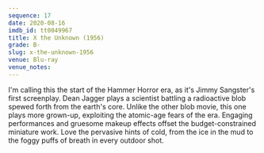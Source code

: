 ```yaml
---
sequence: 17
date: 2020-08-16
imdb_id: tt0049967
title: X the Unknown (1956)
grade: B-
slug: x-the-unknown-1956
venue: Blu-ray
venue_notes:
---
```


I'm calling this the start of the Hammer Horror era, as it's Jimmy Sangster's first screenplay. Dean Jagger plays a scientist battling a radioactive blob spewed forth from the earth's core. Unlike the other blob movie, this one plays more grown-up, exploiting the atomic-age fears of the era. Engaging performances and gruesome makeup effects offset the budget-constrained miniature work. Love the pervasive hints of cold, from the ice in the mud to the foggy puffs of breath in every outdoor shot.
